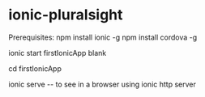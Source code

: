 # ionic-pluralsight

Prerequisites: 
npm install ionic -g
npm install cordova -g

ionic start firstIonicApp blank

cd firstIonicApp

ionic serve -- to see in a browser using ionic http server
